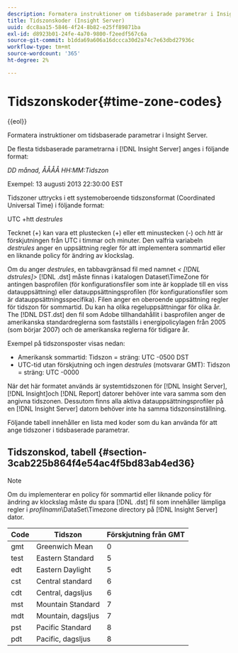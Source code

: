 ```yaml
---
description: Formatera instruktioner om tidsbaserade parametrar i Insight Server.
title: Tidszonskoder (Insight Server)
uuid: dcc8aa15-5846-4f24-8b82-e25ff89871ba
exl-id: d8923b01-24fe-4a70-9800-f2eedf567c6a
source-git-commit: b1dda69a606a16dccca30d2a74c7e63dbd27936c
workflow-type: tm+mt
source-wordcount: '365'
ht-degree: 2%

---
```


# Tidszonskoder{#time-zone-codes}

{{eol}}

Formatera instruktioner om tidsbaserade parametrar i Insight Server.

De flesta tidsbaserade parametrarna i [!DNL Insight Server] anges i följande format:

*DD månad, ÅÅÅÅ HH:MM:Tidszon*

Exempel: 13 augusti 2013 22:30:00 EST

Tidszoner uttrycks i ett systemoberoende tidszonsformat (Coordinated Universal Time) i följande format:

UTC +htt *destrules*

Tecknet (+) kan vara ett plustecken (+) eller ett minustecken (-) och *htt* är förskjutningen från UTC i timmar och minuter. Den valfria variabeln *destrules* anger en uppsättning regler för att implementera sommartid eller en liknande policy för ändring av klockslag.

Om du anger *destrules*, en tabbavgränsad fil med namnet *&lt; [!DNL dstrules]>* [!DNL .dst] måste finnas i katalogen Dataset\TimeZone för antingen basprofilen (för konfigurationsfiler som inte är kopplade till en viss datauppsättning) eller datauppsättningsprofilen (för konfigurationsfiler som är datauppsättningsspecifika). Filen anger en oberoende uppsättning regler för tidszon för sommartid. Du kan ha olika regeluppsättningar för olika år. The [!DNL DST.dst] den fil som Adobe tillhandahållit i basprofilen anger de amerikanska standardreglerna som fastställs i energipolicylagen från 2005 (som börjar 2007) och de amerikanska reglerna för tidigare år.

Exempel på tidszonsposter visas nedan:

* Amerikansk sommartid: Tidszon = sträng: UTC -0500 DST
* UTC-tid utan förskjutning och ingen *destrules* (motsvarar GMT): Tidszon = sträng: UTC -0000

När det här formatet används är systemtidszonen för [!DNL Insight Server], [!DNL Insight]och [!DNL Report] datorer behöver inte vara samma som den angivna tidszonen. Dessutom finns alla aktiva datauppsättningsprofiler på en [!DNL Insight Server] datorn behöver inte ha samma tidszonsinställning.

Följande tabell innehåller en lista med koder som du kan använda för att ange tidszoner i tidsbaserade parametrar.

## Tidszonskod, tabell {#section-3cab225b864f4e54ac4f5bd83ab4ed36}

>[!NOTE]
>
>Om du implementerar en policy för sommartid eller liknande policy för ändring av klockslag måste du spara [!DNL .dst] fil som innehåller lämpliga regler i *profilnamn*\DataSet\Timezone directory på [!DNL Insight Server] dator.

| Code | Tidszon | Förskjutning från GMT |
|---|---|---|
| gmt | Greenwich Mean | 0 |
| test | Eastern Standard | 5 |
| edt | Eastern Daylight | 5 |
| cst | Central standard | 6 |
| cdt | Central, dagsljus | 6 |
| mst | Mountain Standard | 7 |
| mdt | Mountain, dagsljus | 7 |
| pst | Pacific Standard | 8 |
| pdt | Pacific, dagsljus | 8 |
